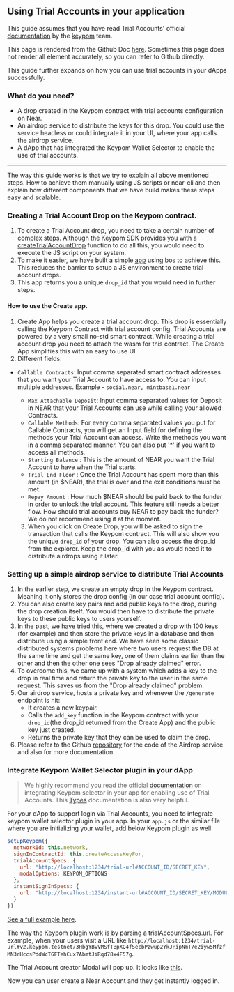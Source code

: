 ## Using Trial Accounts in your application


This guide assumes that you have read Trial Accounts' official [documentation](https://docs.keypom.xyz/docs/next/TrialAccounts/introduction) by the [keypom](keypom.xyz) team.

This page is rendered from the Github Doc [here](https://github.com/Harmonic-Guild/trials.near/blob/main/docs.md). Sometimes this page does not render all element accurately, so you can refer to Github directly.

This guide further expands on how you can use trial accounts in your dApps successfully.

### What do you need?
- A drop created in the Keypom contract with trial accounts configuration on Near.
- An airdrop service to distribute the keys for this drop. You could use the service headless or could integrate it in your UI, where your app calls the airdrop service.
- A  dApp that has integrated the Keypom Wallet Selector to enable the use of trial accounts.


---
The way this guide works is that we try to explain all above mentioned steps. How to achieve them manually using JS scripts or near-cli and then explain how different components that we have build makes these steps easy and scalable.

### Creating a Trial Account Drop on the Keypom contract.

1. To create a Trial Account drop, you need to take a certain number of complex steps. Although the Keypom SDK provides you with a [createTrialAccountDrop](https://docs.keypom.xyz/docs/next/keypom-sdk/Core/modules#createtrialaccountdrop) function to do all this, you would need to execute the JS script on your system.
2. To make it easier, we have built a simple [app](https://near.social/harmonic1.near/widget/app?page=create) using bos to achieve this. This reduces the barrier to setup a JS environment to create trial account drops.
3. This app returns you a unique `drop_id` that you would need in further steps.

#### How to use the Create app.

1. Create App helps you create a trial account drop. This drop is essentially calling the Keypom Contract with trial account config. Trial Accounts are powered by a very small no-std smart contract. While creating a trial account drop you need to attach the wasm for this contract. The Create App simplifies this with an easy to use UI.
2. Different fields:
  - `Callable Contracts`: Input comma separated smart contract addresses that you want your Trial Account to have access to. You can input multiple addresses.
		Example - `social.near, mintbase1.near`
	- `Max Attachable Deposit`: Input comma separated values for Deposit in NEAR that your Trial Accounts can use while calling your allowed Contracts.
	- `Callable Methods`: For every comma separated values you put for Callable Contracts, you will get an Input field for defining the methods your Trial Account can access. Write the methods you want in a comma separated manner.  You can also put '*' if you want to access all methods.
	- `Starting Balance` : This is the amount of NEAR you want the Trial Account to have when the Trial starts.
	- `Trial End Floor` :  Once the Trial Account has spent more than this amount (in $NEAR), the trial is over and the exit conditions must be met.
	- `Repay Amount` : How much $NEAR should be paid back to the funder in order to unlock the trial account. This feature still needs a better flow. How should trial accounts buy NEAR to pay back the funder? We do not recommend using it at the moment.

	3. When you click on Create Drop, you will be asked to sign the transaction that calls the Keypom contract. This will also show you the unique `drop_id` of your drop. You can also access the drop_id from the explorer.
	Keep the drop_id with you as would need it to distribute airdrops using it later.


### Setting up a simple airdrop service to distribute Trial Accounts

1. In the earlier step, we create an empty drop in the Keypom contract. Meaning it only stores the drop config (in our case trial account config).
2. You can also create key pairs and add public keys to the drop, during the drop creation itself. You would then have to distribute the private keys to these public keys to users yourself.
3. In the past, we have tried this, where we created a drop with 100 keys (for example) and then store the private keys in a database and then distribute using a simple front end. We have seen some classic distributed systems problems here where two users request the DB at the same time and get the same key, one of them claims earlier than the other and then the other one sees "Drop already claimed" error.
4. To overcome this, we came up with a system which adds a key to the drop in real time and return the private key to the user in the same request. This saves us from the "Drop already claimed" problem.
5. Our airdrop service, hosts a private key and whenever the `/generate` endpoint is hit:
	- It creates a new keypair.
	- Calls the `add_key` function in the Keypom contract with your `drop_id`(the drop_id returned from the Create App) and the public key just created.
	- Returns the private key that they can be used to claim the drop.
6. Please refer to the Github [repository](https://github.com/Harmonic-Guild/airdrop-service) for the code of the Airdrop service and also for more documentation.


### Integrate Keypom Wallet Selector plugin in your dApp

> We highly recommend you read the official [documentation](https://docs.keypom.xyz/docs/next/TrialAccounts/Creation/integration#behind-the-scenes) on integrating Keypom selector in your app for enabling use of Trial Accounts. This [Types](https://docs.keypom.xyz/docs/next/keypom-sdk/Selector/welcome#trial-account-specs) documentation is also very helpful.

For your dApp to support login via Trial Accounts, you need to integrate keypom wallet selector plugin in your app.
In your `app.js` or the similar file where you are initializing your wallet, add below Keypom plugin as well.

```js
setupKeypom({
  networkId: this.network,
  signInContractId: this.createAccessKeyFor,
  trialAccountSpecs: {
    url: "http://localhost:1234/trial-url#ACCOUNT_ID/SECRET_KEY",
    modalOptions: KEYPOM_OPTIONS
  },
  instantSignInSpecs: {
    url: "http://localhost:1234/instant-url#ACCOUNT_ID/SECRET_KEY/MODULE_ID",
  }
})
```
[See a full example here](https://github.com/keypom/keypom-docs-examples/blob/28444a492c513b8244e25ccaf067ca54f305b090/advanced-tutorials/trial-accounts/guest-book/near-wallet.js#L45-L55).

The way the Keypom plugin work is by parsing a trialAccountSpecs.url. For example, when your users visit a URL like `http://localhost:1234/trial-url#v2.keypom.testnet/3HbgYBvVMSfTBpXQ4fSecbPzwup2YkJPipNmT7e2iyw5MfzfMN3rHccsPddWcTGFTehCux7AbmtJiRqd78x4F57g`.

 The Trial Account creator Modal will pop up. It looks like [this](https://github.com/Harmonic-Guild/trial-accounts/assets/12672862/98a63fd9-f214-4ca8-b3e8-c0ca0a915811).

 Now you can user create a Near Account and they get instantly logged in.
